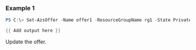 ### Example 1
```powershell
PS C:\> Set-AzsOffer -Name offer1 -ResourceGroupName rg1 -State Private

{{ Add output here }}
```

Update the offer.
